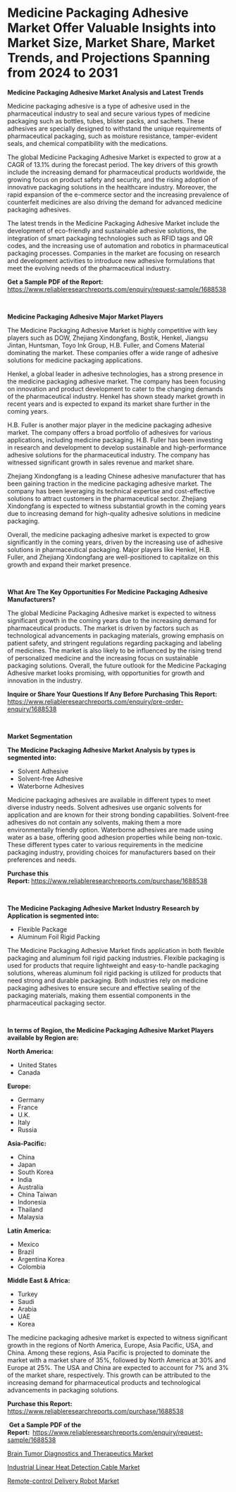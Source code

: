 <p><h1>Medicine Packaging Adhesive Market Offer Valuable Insights into Market Size, Market Share, Market Trends, and Projections Spanning from 2024 to 2031</h1></p><p><strong>Medicine Packaging Adhesive Market Analysis and Latest Trends</strong></p>
<p><p>Medicine packaging adhesive is a type of adhesive used in the pharmaceutical industry to seal and secure various types of medicine packaging such as bottles, tubes, blister packs, and sachets. These adhesives are specially designed to withstand the unique requirements of pharmaceutical packaging, such as moisture resistance, tamper-evident seals, and chemical compatibility with the medications.</p><p>The global Medicine Packaging Adhesive Market is expected to grow at a CAGR of 13.1% during the forecast period. The key drivers of this growth include the increasing demand for pharmaceutical products worldwide, the growing focus on product safety and security, and the rising adoption of innovative packaging solutions in the healthcare industry. Moreover, the rapid expansion of the e-commerce sector and the increasing prevalence of counterfeit medicines are also driving the demand for advanced medicine packaging adhesives.</p><p>The latest trends in the Medicine Packaging Adhesive Market include the development of eco-friendly and sustainable adhesive solutions, the integration of smart packaging technologies such as RFID tags and QR codes, and the increasing use of automation and robotics in pharmaceutical packaging processes. Companies in the market are focusing on research and development activities to introduce new adhesive formulations that meet the evolving needs of the pharmaceutical industry.</p></p>
<p><strong>Get a Sample PDF of the Report:&nbsp;</strong> <a href="https://www.reliableresearchreports.com/enquiry/request-sample/1688538">https://www.reliableresearchreports.com/enquiry/request-sample/1688538</a></p>
<p>&nbsp;</p>
<p><strong>Medicine Packaging Adhesive Major Market Players</strong></p>
<p><p>The Medicine Packaging Adhesive Market is highly competitive with key players such as DOW, Zhejiang Xindongfang, Bostik, Henkel, Jiangsu Jintan, Huntsman, Toyo Ink Group, H.B. Fuller, and Comens Material dominating the market. These companies offer a wide range of adhesive solutions for medicine packaging applications.</p><p>Henkel, a global leader in adhesive technologies, has a strong presence in the medicine packaging adhesive market. The company has been focusing on innovation and product development to cater to the changing demands of the pharmaceutical industry. Henkel has shown steady market growth in recent years and is expected to expand its market share further in the coming years.</p><p>H.B. Fuller is another major player in the medicine packaging adhesive market. The company offers a broad portfolio of adhesives for various applications, including medicine packaging. H.B. Fuller has been investing in research and development to develop sustainable and high-performance adhesive solutions for the pharmaceutical industry. The company has witnessed significant growth in sales revenue and market share.</p><p>Zhejiang Xindongfang is a leading Chinese adhesive manufacturer that has been gaining traction in the medicine packaging adhesive market. The company has been leveraging its technical expertise and cost-effective solutions to attract customers in the pharmaceutical sector. Zhejiang Xindongfang is expected to witness substantial growth in the coming years due to increasing demand for high-quality adhesive solutions in medicine packaging.</p><p>Overall, the medicine packaging adhesive market is expected to grow significantly in the coming years, driven by the increasing use of adhesive solutions in pharmaceutical packaging. Major players like Henkel, H.B. Fuller, and Zhejiang Xindongfang are well-positioned to capitalize on this growth and expand their market presence.</p></p>
<p>&nbsp;</p>
<p><strong>What Are The Key Opportunities For Medicine Packaging Adhesive Manufacturers?</strong></p>
<p><p>The global Medicine Packaging Adhesive market is expected to witness significant growth in the coming years due to the increasing demand for pharmaceutical products. The market is driven by factors such as technological advancements in packaging materials, growing emphasis on patient safety, and stringent regulations regarding packaging and labeling of medicines. The market is also likely to be influenced by the rising trend of personalized medicine and the increasing focus on sustainable packaging solutions. Overall, the future outlook for the Medicine Packaging Adhesive market looks promising, with opportunities for growth and innovation in the industry.</p></p>
<p><strong>Inquire or Share Your Questions If Any Before Purchasing This Report:</strong> <a href="https://www.reliableresearchreports.com/enquiry/pre-order-enquiry/1688538">https://www.reliableresearchreports.com/enquiry/pre-order-enquiry/1688538</a></p>
<p>&nbsp;</p>
<p><strong>Market Segmentation</strong></p>
<p><strong>The Medicine Packaging Adhesive Market Analysis by types is segmented into:</strong></p>
<p><ul><li>Solvent Adhesive</li><li>Solvent-free Adhesive</li><li>Waterborne Adhesives</li></ul></p>
<p><p>Medicine packaging adhesives are available in different types to meet diverse industry needs. Solvent adhesives use organic solvents for application and are known for their strong bonding capabilities. Solvent-free adhesives do not contain any solvents, making them a more environmentally friendly option. Waterborne adhesives are made using water as a base, offering good adhesion properties while being non-toxic. These different types cater to various requirements in the medicine packaging industry, providing choices for manufacturers based on their preferences and needs.</p></p>
<p><strong>Purchase this Report:&nbsp;</strong><a href="https://www.reliableresearchreports.com/purchase/1688538">https://www.reliableresearchreports.com/purchase/1688538</a></p>
<p>&nbsp;</p>
<p><strong>The Medicine Packaging Adhesive Market Industry Research by Application is segmented into:</strong></p>
<p><ul><li>Flexible Package</li><li>Aluminum Foil Rigid Packing</li></ul></p>
<p><p>The Medicine Packaging Adhesive Market finds application in both flexible packaging and aluminum foil rigid packing industries. Flexible packaging is used for products that require lightweight and easy-to-handle packaging solutions, whereas aluminum foil rigid packing is utilized for products that need strong and durable packaging. Both industries rely on medicine packaging adhesives to ensure secure and effective sealing of the packaging materials, making them essential components in the pharmaceutical packaging sector.</p></p>
<p>&nbsp;</p>
<p><strong>In terms of Region, the Medicine Packaging Adhesive Market Players available by Region are:</strong></p>
<p>
    <p> <strong> North America: </strong>
        <ul>
            <li>United States</li>
            <li>Canada</li>
        </ul>
        </p> 
    <p> <strong> Europe: </strong>
        <ul>
            <li>Germany</li>
            <li>France</li>
            <li>U.K.</li>
            <li>Italy</li>
            <li>Russia</li>
        </ul>
        </p> 
    <p> <strong> Asia-Pacific: </strong>
        <ul>
            <li>China</li>
            <li>Japan</li>
            <li>South Korea</li>
            <li>India</li>
            <li>Australia</li>
            <li>China Taiwan</li>
            <li>Indonesia</li>
            <li>Thailand</li>
            <li>Malaysia</li>
        </ul>
        </p> 
    <p> <strong> Latin America: </strong>
        <ul>
            <li>Mexico</li>
            <li>Brazil</li>
            <li>Argentina Korea</li>
            <li>Colombia</li>
        </ul>
        </p> 
    <p> <strong> Middle East & Africa: </strong>
        <ul>
            <li>Turkey</li>
            <li>Saudi</li>
            <li>Arabia</li>
            <li>UAE</li>
            <li>Korea</li>
        </ul>
    </p>
    </p>
<p><p>The medicine packaging adhesive market is expected to witness significant growth in the regions of North America, Europe, Asia Pacific, USA, and China. Among these regions, Asia Pacific is projected to dominate the market with a market share of 35%, followed by North America at 30% and Europe at 25%. The USA and China are expected to account for 7% and 3% of the market share, respectively. This growth can be attributed to the increasing demand for pharmaceutical products and technological advancements in packaging solutions.</p></p>
<p><strong>Purchase this Report: </strong><a href="https://www.reliableresearchreports.com/purchase/1688538">https://www.reliableresearchreports.com/purchase/1688538</a></p>
<p>&nbsp;<strong>Get a Sample PDF of the Report:&nbsp;&nbsp;</strong><a href="https://www.reliableresearchreports.com/enquiry/request-sample/1688538">https://www.reliableresearchreports.com/enquiry/request-sample/1688538</a></p>
<p><strong></strong></p>
<p><p><a href="https://github.com/edytherolanlouisejk1miz0wig/Market-Research-Report-List-1/blob/main/brain-tumor-diagnostics-and-therapeutics-market.md">Brain Tumor Diagnostics and Therapeutics Market</a></p><p><a href="https://github.com/peachesmcdowel1/Market-Research-Report-List-1/blob/main/industrial-linear-heat-detection-cable-market.md">Industrial Linear Heat Detection Cable Market</a></p><p><a href="https://github.com/redneck06/Market-Research-Report-List-2/blob/main/remote-control-delivery-robot-market.md">Remote-control Delivery Robot Market</a></p></p>